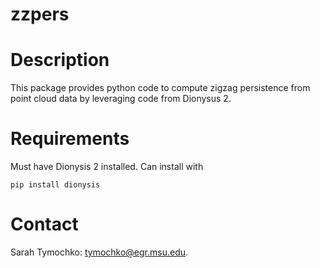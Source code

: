 # zzpers


Description
===========

This package provides python code to compute zigzag persistence from point cloud data by leveraging code from Dionysus 2. 

Requirements
============

Must have Dionysis 2 installed. Can install with 

```pip install dionysis```

Contact
=============
Sarah Tymochko: [tymochko@egr.msu.edu](mailto:tymochko@egr.msu.edu).
